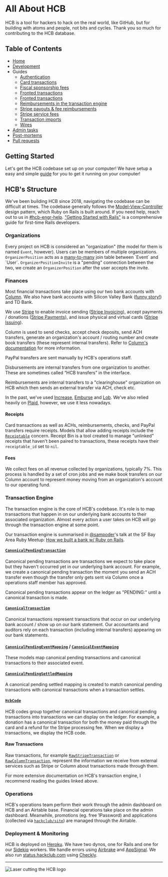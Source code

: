 # All About HCB

HCB is a tool for hackers to hack on the real world, like GitHub, but for building with atoms and people, not bits and cycles. Thank you so much for contributing to the HCB database.

## Table of Contents
- [Home](#)
- [Development](./development.md)
- Guides
  - [Authentication](./guides/authentication.md)
  - [Card transactions](./guides/card_transactions.md)
  - [Fiscal sponsorship fees](./guides/fees.md)
  - [Fronted transactions](./guides/fronted_transactions.md)
  - [Fronted transactions](./guides/fronted_transactions.md)
  - [Reimbursements in the transaction engine](./guides/reimbursements_transaction_engine.md)
  - [Stripe payouts & fee reimbursements](./guides/stripe_payouts.md)
  - [Stripe service fees](./guides/stripe_service_fees.md)
  - [Transaction imports](./guides/transaction_imports.md)
  - [Wires](./guides/wires.md)
- [Admin tasks](./admin_tasks.md)
- [Post-mortems](./postmortems.md)
- [Pull requests](./pull_requests.md)

## Getting Started

Let's get the HCB codebase set up on your computer! We have setup a easy and simple [guide](./development.md) for you to get it running on your computer!

## HCB's Structure

We've been building HCB since 2018, navigating the codebase can be difficult at times. The codebase generally follows the [Model-View-Controller](https://developer.mozilla.org/en-US/docs/Glossary/MVC) design pattern, which Ruby on Rails is built around. If you need help, reach out to us in [#hcb-engr-help](https://hackclub.slack.com/archives/C068U0JMV19). ["Getting Started with Rails"](https://guides.rubyonrails.org/getting_started.html) is a comprehensive guide for first-time Rails developers.

### Organizations

Every project on HCB is considered an "organization" (the model for them is named `Event`, however). Users can be members of multiple organizations. `OrganizerPosition` acts as a [many-to-many](https://en.wikipedia.org/wiki/Many-to-many_(data_model)) join table between `Event` and `User`. `OrganizerPositionInvite` is a "pending" connection between the two, we create an `OrganizerPosition` after the user accepts the invite.

### Finances

Most financial transactions take place using our two bank accounts with [Column](https://column.com/). We also have bank accounts with Silicon Valley Bank ([funny story!](https://vtdigger.org/2023/03/17/vermont-based-hack-club-managed-to-move-its-money-out-of-silicon-valley-bank-before-it-closed/)) and TD Bank. 

We use [Stripe](https://stripe.com/) to enable invoice sending ([Stripe Invoicing](https://stripe.com/invoicing)), accept payments / donations ([Stripe Payments](https://stripe.com/payments)), and issue physical and virtual cards ([Stripe Issuing](https://stripe.com/issuing)).

Column is used to send checks, accept check deposits, send ACH transfers, generate an organization's account / routing number and create book transfers (these represent internal transfers). Refer to [Column's documentation](https://column.com/docs) for more information.

PayPal transfers are sent manually by HCB's operations staff. 

Disbursements are internal transfers from one organization to another. These are sometimes called “HCB transfers” in the interface.

Reimbursements are internal transfers to a "clearinghouse" organization on HCB which then sends an external transfer via ACH, check etc.

In the past, we've used [Increase](https://www.increase.com/), [Emburse](https://www.emburse.com/) and [Lob](https://www.lob.com/). We've also relied heavily on [Plaid](https://plaid.com/), however, we use it less nowadays. 

#### Receipts

Card transactions as well as ACHs, reimbursements, checks, and PayPal transfers require receipts. Models that allow adding receipts include the [`Receiptable`](https://github.com/hackclub/hcb/blob/main/app/models/concerns/receiptable.rb) concern. Receipt Bin is a tool created to manage "unlinked" receipts that haven't been paired to transactions, these receipts have their `receiptable_id` set to `nil`.

#### Fees

We collect fees on all revenue collected by organizations, typically 7%. This process is handled by a set of cron jobs and we make book transfers on our Column account to represent money moving from an organization's account to our operating fund.

### Transaction Engine

The transaction engine is the core of HCB's codebase. It's role is to map transactions that happen in on our underlying bank accounts to their associated organization. Almost every action a user takes on HCB will go through the transaction engine at some point.

Our transaction engine is summarised in [@sampoder](https://github.com/sampoder)'s talk at the SF Bay Area Ruby Meetup: [How we built a bank w/ Ruby on Rails](https://www.youtube.com/watch?v=CBxilReUkJ0&t=3553s).

#### [`CanonicalPendingTransaction`](https://github.com/hackclub/hcb/blob/main/app/models/canonical_pending_transaction.rb)

Canonical pending transactions are transactions we expect to take place but they haven't occurred yet in our underlying bank account. For example, we create a canonical pending transaction the moment you send an ACH transfer even though the transfer only gets sent via Column once a operations staff member has approved.

Canonical pending transactions appear on the ledger as "PENDING:" until a canonical transaction is made.

#### [`CanonicalTransaction`](https://github.com/hackclub/hcb/blob/main/app/models/canonical_transaction.rb)

Canonical transactions represent transactions that occur on our underlying bank account / show up on our bank statement. Our accountants and auditors rely on each transaction (including internal transfers) appearing on our bank statements. 

#### [`CanonicalPendingEventMapping`](https://github.com/hackclub/hcb/blob/main/app/models/canonical_pending_event_mapping.rb) / [`CanonicalEventMapping`](https://github.com/hackclub/hcb/blob/main/app/models/canonical_event_mapping.rb)

These models map canonical pending transactions and canonical transactions to their associated event.

#### [`CanonicalPendingSettledMapping`](https://github.com/hackclub/hcb/blob/main/app/models/canonical_pending_settled_mapping.rb)

A canonical pending settled mapping is created to match canonical pending transactions with canonical transactions when a transaction settles.

#### [`HcbCode`](https://github.com/hackclub/hcb/blob/main/app/models/hcb_code.rb)

HCB codes group together canonical transactions and canonical pending transactions into transactions we can display on the ledger. For example, a donation has a canonical transaction for both the money paid through the card and a refund for the Stripe processing fee. When we display a transactions, we display the HCB code.

#### Raw Transactions

Raw transactions, for example [`RawStripeTransaction`](https://github.com/hackclub/hcb/blob/main/app/models/raw_stripe_transaction.rb) or [`RawColumnTransaction`](https://github.com/hackclub/hcb/blob/main/app/models/raw_column_transaction.rb), represent the information we receive from external services such as Stripe or Column about transactions made through them.

For more extensive documentation on HCB's transaction engine, I recommend reading the guides linked above.

### Operations

HCB's operations team perform their work through the admin dashboard on HCB and an Airtable base. Financial operations take place on the admin dashboard. Meanwhile, promotions (eg. free 1Password) and applications (collected via [`hackclub/site`](https://github.com/hackclub/site)) are managed through the Airtable.

### Deployment & Monitoring

HCB is deployed on [Heroku](https://www.heroku.com/). We have two dynos, one for Rails and one for our [Sidekiq](https://github.com/sidekiq/sidekiq) workers. We handle errors using [Airbrake](https://www.airbrake.io/) and [AppSignal](https://www.appsignal.com/). We also run [status.hackclub.com](https://status.hackclub.com/) using [Checkly](https://www.checklyhq.com/).

***

![Laser cutting the HCB logo](https://cloud-kubwce40n-hack-club-bot.vercel.app/0hack_club_bank_laser.gif)
